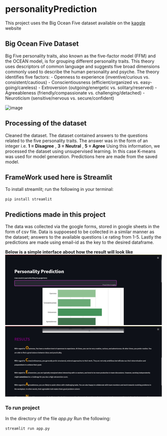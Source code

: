 # personalityPrediction
This project uses the Big Ocean Five dataset available on the [kaggle](https://www.kaggle.com/code/akdagmelih/five-personality-clusters-k-means) website

## Big Ocean Five Dataset
Big Five personality traits, also known as the five-factor model (FFM) and the OCEAN model, is for grouping different personality traits.
This theory uses descriptors of common language and suggests five broad dimensions commonly used to describe the human personality and psyche. The theory identifies five factors:
    - Openness to experience (inventive/curious vs. consistent/cautious)
    - Conscientiousness (efficient/organized vs. easy-going/careless)
    - Extroversion (outgoing/energetic vs. solitary/reserved)
    - Agreeableness (friendly/compassionate vs. challenging/detached)
    - Neuroticism (sensitive/nervous vs. secure/confident)

![image](https://media.wbir.com/assets/WBIR/images/e641ed3f-e379-489a-8fa6-9d521ca79d18/e641ed3f-e379-489a-8fa6-9d521ca79d18_1920x1080.jpg)


## Processing of the dataset
Cleaned the dataset.
The dataset contained answers to the questions related to the five personality traits.
The answer was in the form of an integer i.e. **1 = Disagree** , **3 = Neutral** , **5 = Agree**
Using this information, we processed the dataset using unsupervised learning.
In this case K-means was used for model generation.
Predictions here are made from the saved model.

## FrameWork used here is Streamlit
To install streamlit; 
run the following in your terminal:

`pip install streamlit `

## Predictions made in this project

The data was collected via the google forms, stored in google sheets in the form of csv file.
Data is suppoesed to be collected in a similar manner as the dataset; answers to the available questions i.e rating from 1-5.
Lastly the predictions are made using email-id as the key to the desired dataframe.

**Below is a simple interface about how the result will look like**
![image](one.jpg)
![image](onee.jpg)

### To run project

In the directory of the file *app.py* Run the following:

`streamlit run app.py`

